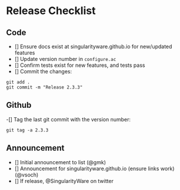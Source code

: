 # Release Checklist


## Code
- [] Ensure docs exist at singularityware.github.io for new/updated features
- [] Update version number in `configure.ac`
- [] Confirm tests exist for new features, and tests pass
- [] Commit the changes: 

```
git add .
git commit -m "Release 2.3.3"
```

## Github

-[] Tag the last git commit with the version number:

```
git tag -a 2.3.3
```

## Announcement
- [] Initial announcement to list (@gmk)
- [] Announcement for singularityware.github.io (ensure links work) (@vsoch)
- [] If release, @SingularityWare on twitter

